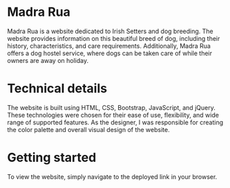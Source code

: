 # Madra Rua
Madra Rua is a website dedicated to Irish Setters and dog breeding. The website provides information on this beautiful breed of dog, including their history, characteristics, and care requirements. Additionally, Madra Rua offers a dog hostel service, where dogs can be taken care of while their owners are away on holiday.

# Technical details
The website is built using HTML, CSS, Bootstrap, JavaScript, and jQuery. These technologies were chosen for their ease of use, flexibility, and wide range of supported features. As the designer, I was responsible for creating the color palette and overall visual design of the website.

# Getting started
To view the website, simply navigate to the deployed link in your browser.
